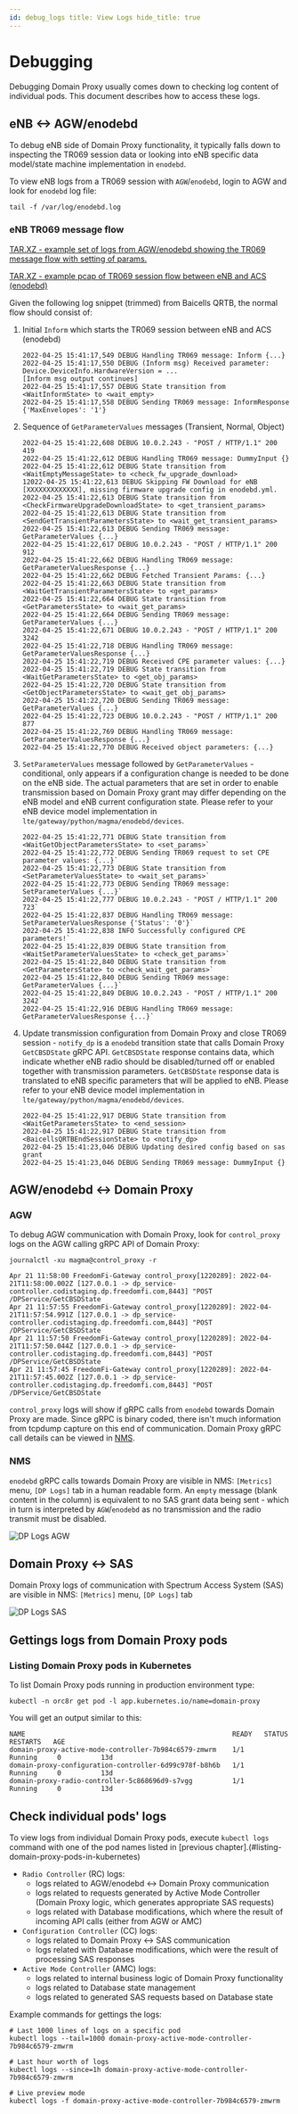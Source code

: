 ```yaml
---
id: debug_logs title: View Logs hide_title: true
---
```


# Debugging

Debugging Domain Proxy usually comes down to checking log content of individual pods. This document describes how to
access these logs.

## eNB <-> AGW/enodebd

To debug eNB side of Domain Proxy functionality, it typically falls down to inspecting the TR069 session data or
looking into eNB specific data model/state machine implementation in `enodebd`.

To view eNB logs from a TR069 session with `AGW`/`enodebd`, login to AGW and look for `enodebd` log file:

```console
tail -f /var/log/enodebd.log
```

### eNB TR069 message flow

[TAR.XZ - example set of logs from AGW/enodebd showing the TR069 message flow with setting of params.](../assets/dp/dp_enb_tr069_flow.tar.xz)

[TAR.XZ - example pcap of TR069 session flow between eNB and ACS (enodebd)](../assets/dp/dp_enb_tr069.pcap.tar.xz)

Given the following log snippet (trimmed) from Baicells QRTB, the normal flow should consist of:

1. Initial `Inform` which starts the TR069 session between eNB and ACS (enodebd)

    ```console
    2022-04-25 15:41:17,549 DEBUG Handling TR069 message: Inform {...}
    2022-04-25 15:41:17,550 DEBUG (Inform msg) Received parameter: Device.DeviceInfo.HardwareVersion = ...
    [Inform msg output continues]
    2022-04-25 15:41:17,557 DEBUG State transition from <WaitInformState> to <wait_empty>
    2022-04-25 15:41:17,558 DEBUG Sending TR069 message: InformResponse {'MaxEnvelopes': '1'}
    ```

1. Sequence of `GetParameterValues` messages (Transient, Normal, Object)

    ```console
    2022-04-25 15:41:22,608 DEBUG 10.0.2.243 - "POST / HTTP/1.1" 200 419
    2022-04-25 15:41:22,612 DEBUG Handling TR069 message: DummyInput {}
    2022-04-25 15:41:22,612 DEBUG State transition from <WaitEmptyMessageState> to <check_fw_upgrade_download>
    12022-04-25 15:41:22,613 DEBUG Skipping FW Download for eNB [XXXXXXXXXXXXX], missing firmware upgrade config in enodebd.yml.
    2022-04-25 15:41:22,613 DEBUG State transition from <CheckFirmwareUpgradeDownloadState> to <get_transient_params>
    2022-04-25 15:41:22,613 DEBUG State transition from <SendGetTransientParametersState> to <wait_get_transient_params>
    2022-04-25 15:41:22,613 DEBUG Sending TR069 message: GetParameterValues {...}
    2022-04-25 15:41:22,617 DEBUG 10.0.2.243 - "POST / HTTP/1.1" 200 912
    2022-04-25 15:41:22,662 DEBUG Handling TR069 message: GetParameterValuesResponse {...}
    2022-04-25 15:41:22,662 DEBUG Fetched Transient Params: {...}
    2022-04-25 15:41:22,663 DEBUG State transition from <WaitGetTransientParametersState> to <get_params>
    2022-04-25 15:41:22,664 DEBUG State transition from <GetParametersState> to <wait_get_params>
    2022-04-25 15:41:22,664 DEBUG Sending TR069 message: GetParameterValues {...}
    2022-04-25 15:41:22,671 DEBUG 10.0.2.243 - "POST / HTTP/1.1" 200 3242
    2022-04-25 15:41:22,718 DEBUG Handling TR069 message: GetParameterValuesResponse {...}
    2022-04-25 15:41:22,719 DEBUG Received CPE parameter values: {...}
    2022-04-25 15:41:22,719 DEBUG State transition from <WaitGetParametersState> to <get_obj_params>
    2022-04-25 15:41:22,720 DEBUG State transition from <GetObjectParametersState> to <wait_get_obj_params>
    2022-04-25 15:41:22,720 DEBUG Sending TR069 message: GetParameterValues {...}
    2022-04-25 15:41:22,723 DEBUG 10.0.2.243 - "POST / HTTP/1.1" 200 877
    2022-04-25 15:41:22,769 DEBUG Handling TR069 message: GetParameterValuesResponse {...}
    2022-04-25 15:41:22,770 DEBUG Received object parameters: {...}
    ```

1. `SetParameterValues` message followed by `GetParameterValues` - conditional, only appears if a configuration change is needed to be done on the eNB side. The actual parameters that are set in order to enable transmission based on Domain Proxy grant may differ depending on the eNB model and eNB current configuration state. Please refer to your eNB device model implementation in `lte/gateway/python/magma/enodebd/devices`.

    ```console
    2022-04-25 15:41:22,771 DEBUG State transition from <WaitGetObjectParametersState> to <set_params>`
    2022-04-25 15:41:22,772 DEBUG Sending TR069 request to set CPE parameter values: {...}`
    2022-04-25 15:41:22,773 DEBUG State transition from <SetParameterValuesState> to <wait_set_params>`
    2022-04-25 15:41:22,773 DEBUG Sending TR069 message: SetParameterValues {...}`
    2022-04-25 15:41:22,777 DEBUG 10.0.2.243 - "POST / HTTP/1.1" 200 723`
    2022-04-25 15:41:22,837 DEBUG Handling TR069 message: SetParameterValuesResponse {'Status': '0'}`
    2022-04-25 15:41:22,838 INFO Successfully configured CPE parameters!`
    2022-04-25 15:41:22,839 DEBUG State transition from <WaitSetParameterValuesState> to <check_get_params>`
    2022-04-25 15:41:22,840 DEBUG State transition from <GetParametersState> to <check_wait_get_params>`
    2022-04-25 15:41:22,840 DEBUG Sending TR069 message: GetParameterValues {...}`
    2022-04-25 15:41:22,849 DEBUG 10.0.2.243 - "POST / HTTP/1.1" 200 3242`
    2022-04-25 15:41:22,916 DEBUG Handling TR069 message: GetParameterValuesResponse {...}`
    ```

1. Update transmission configuration from Domain Proxy and close TR069 session - `notify_dp` is a `enodebd` transition state that calls Domain Proxy `GetCBSDState` gRPC API. `GetCBSDState` response contains data, which indicate whether eNB radio should be disabled/turned off or enabled together with transmission parameters. `GetCBSDState` response data is translated to eNB specific parameters that will be applied to eNB. Please refer to your eNB device model implementation in `lte/gateway/python/magma/enodebd/devices`.

    ```console
    2022-04-25 15:41:22,917 DEBUG State transition from <WaitGetParametersState> to <end_session>
    2022-04-25 15:41:22,917 DEBUG State transition from <BaicellsQRTBEndSessionState> to <notify_dp>
    2022-04-25 15:41:23,046 DEBUG Updating desired config based on sas grant
    2022-04-25 15:41:23,046 DEBUG Sending TR069 message: DummyInput {}
    ```

## AGW/enodebd <-> Domain Proxy

### AGW

To debug AGW communication with Domain Proxy, look for `control_proxy` logs on the AGW calling gRPC API of Domain Proxy:

```console
journalctl -xu magma@control_proxy -r

Apr 21 11:58:00 FreedomFi-Gateway control_proxy[1220289]: 2022-04-21T11:58:00.002Z [127.0.0.1 -> dp_service-controller.codistaging.dp.freedomfi.com,8443] "POST /DPService/GetCBSDState
Apr 21 11:57:55 FreedomFi-Gateway control_proxy[1220289]: 2022-04-21T11:57:54.991Z [127.0.0.1 -> dp_service-controller.codistaging.dp.freedomfi.com,8443] "POST /DPService/GetCBSDState
Apr 21 11:57:50 FreedomFi-Gateway control_proxy[1220289]: 2022-04-21T11:57:50.044Z [127.0.0.1 -> dp_service-controller.codistaging.dp.freedomfi.com,8443] "POST /DPService/GetCBSDState
Apr 21 11:57:45 FreedomFi-Gateway control_proxy[1220289]: 2022-04-21T11:57:45.002Z [127.0.0.1 -> dp_service-controller.codistaging.dp.freedomfi.com,8443] "POST /DPService/GetCBSDState
```

`control_proxy` logs will show if gRPC calls from `enodebd` towards Domain Proxy are made. Since gRPC is binary coded, there isn't much information from tcpdump capture on this end of communication.
Domain Proxy gRPC call details can be viewed in [NMS](#nms).

### NMS

`enodebd` gRPC calls towards Domain Proxy are visible in NMS: `[Metrics]` menu, `[DP Logs]` tab in a human readable form.
An `empty` message (blank content in the column) is equivalent to no SAS grant data being sent - which in turn is interpreted by `AGW`/`enodebd` as
no transmission and the radio transmit must be disabled.

![DP Logs AGW](../assets/dp/dp_logs_agw_enodebd.png)

## Domain Proxy <-> SAS

Domain Proxy logs of communication with Spectrum Access System (SAS) are visible in NMS: `[Metrics]` menu, `[DP Logs]` tab

![DP Logs SAS](../assets/dp/dp_logs_sas.png)

## Gettings logs from Domain Proxy pods

### Listing Domain Proxy pods in Kubernetes

To list Domain Proxy pods running in production environment type:

```console
kubectl -n orc8r get pod -l app.kubernetes.io/name=domain-proxy
```

You will get an output similar to this:

```console
NAME                                                    READY   STATUS      RESTARTS   AGE
domain-proxy-active-mode-controller-7b984c6579-zmwrm    1/1     Running     0          13d
domain-proxy-configuration-controller-6d99c978f-b8h6b   1/1     Running     0          13d
domain-proxy-radio-controller-5c868696d9-s7vgg          1/1     Running     0          13d
```

## Check individual pods' logs

To view logs from individual Domain Proxy pods, execute `kubectl logs` command with one of the pod names listed in [previous chapter].(#listing-domain-proxy-pods-in-kubernetes)

- `Radio Controller` (RC) logs:
    - logs related to AGW/enodebd <-> Domain Proxy communication
    - logs related to requests generated by Active Mode Controller (Domain Proxy logic, which generates appropriate SAS requests)
    - logs related with Database modifications, which where the result of incoming API calls (either from AGW or AMC)
- `Configuration Controller` (CC) logs:
    - logs related to Domain Proxy <-> SAS communication
    - logs related with Database modifications, which were the result of processing SAS responses
- `Active Mode Controller` (AMC) logs:
    - logs related to internal business logic of Domain Proxy functionality
    - logs related to Database state management
    - logs related to generated SAS requests based on Database state

Example commands for gettings the logs:

```console
# Last 1000 lines of logs on a specific pod
kubectl logs --tail=1000 domain-proxy-active-mode-controller-7b984c6579-zmwrm

# Last hour worth of logs
kubectl logs --since=1h domain-proxy-active-mode-controller-7b984c6579-zmwrm

# Live preview mode
kubectl logs -f domain-proxy-active-mode-controller-7b984c6579-zmwrm
```
